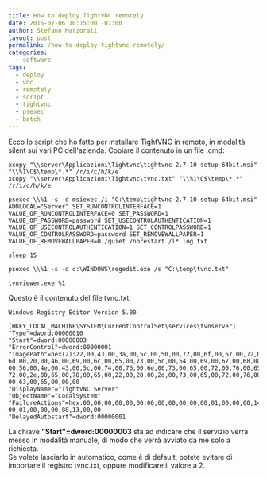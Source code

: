```yaml
---
title: How to deploy TightVNC remotely
date: 2015-07-06 10:15:00 -07:00
author: Stefano Marzorati
layout: post
permalink: /how-to-deploy-tightvnc-remotely/
categories:
  - software
tags:
  - deploy
  - vnc
  - remotely
  - script
  - tightvnc
  - psexec
  - batch
---
```

Ecco lo script che ho fatto per installare TightVNC in remoto, in modalità silent sui vari PC dell'azienda.
Copiare il contenuto in un file .cmd:   

	xcopy "\\server\Applicazioni\Tightvnc\tightvnc-2.7.10-setup-64bit.msi" "\\%1\C$\temp\*.*" /r/i/c/h/k/e
	xcopy "\\server\Applicazioni\Tightvnc\tvnc.txt" "\\%1\C$\temp\*.*" /r/i/c/h/k/e
	
	psexec \\%1 -s -d msiexec /i "C:\temp\tightvnc-2.7.10-setup-64bit.msi" ADDLOCAL="Server" SET_RUNCONTROLINTERFACE=1 VALUE_OF_RUNCONTROLINTERFACE=0 SET_PASSWORD=1 VALUE_OF_PASSWORD=password SET_USECONTROLAUTHENTICATION=1 VALUE_OF_USECONTROLAUTHENTICATION=1 SET_CONTROLPASSWORD=1 VALUE_OF_CONTROLPASSWORD=password SET_REMOVEWALLPAPER=1 VALUE_OF_REMOVEWALLPAPER=0 /quiet /norestart /l* log.txt
	
	sleep 15
	
	psexec \\%1 -s -d c:\WINDOWS\regedit.exe /s "C:\temp\tvnc.txt"
	
	tvnviewer.exe %1


Questo è il contenuto del file tvnc.txt:   

	Windows Registry Editor Version 5.00
	
	[HKEY_LOCAL_MACHINE\SYSTEM\CurrentControlSet\services\tvnserver]
	"Type"=dword:00000010
	"Start"=dword:00000003
	"ErrorControl"=dword:00000001
	"ImagePath"=hex(2):22,00,43,00,3a,00,5c,00,50,00,72,00,6f,00,67,00,72,00,61,00,\
	6d,00,20,00,46,00,69,00,6c,00,65,00,73,00,5c,00,54,00,69,00,67,00,68,00,74,\
	00,56,00,4e,00,43,00,5c,00,74,00,76,00,6e,00,73,00,65,00,72,00,76,00,65,00,\
	72,00,2e,00,65,00,78,00,65,00,22,00,20,00,2d,00,73,00,65,00,72,00,76,00,69,\
	00,63,00,65,00,00,00
	"DisplayName"="TightVNC Server"
	"ObjectName"="LocalSystem"
	"FailureActions"=hex:00,00,00,00,00,00,00,00,00,00,00,00,01,00,00,00,14,00,00,\
	00,01,00,00,00,88,13,00,00
	"DelayedAutostart"=dword:00000001

La chiave **"Start"=dword:00000003** sta ad indicare che il servizio verrà messo in modalità manuale, di modo che verrà avviato da me solo a richiesta.   
Se volete lasciarlo in automatico, come è di default, potete evitare di importare il registro tvnc.txt, oppure modificare il valore a 2.

